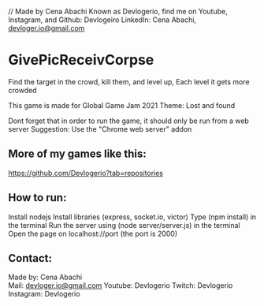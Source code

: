 // Made by Cena Abachi Known as Devlogerio, find me on Youtube, Instagram, and Github: Devlogeiro LinkedIn: Cena Abachi, devloger.io@gmail.com

# GivePicReceivCorpse
Find the target in the crowd, kill them, and level up, Each level it gets more crowded

This game is made for Global Game Jam 2021
Theme: Lost and found

Dont forget that in order to run the game, it should only be run from a web server
Suggestion: Use the "Chrome web server" addon


## More of my games like this:
https://github.com/Devlogerio?tab=repositories

## How to run:
Install nodejs
Install libraries (express, socket.io, victor)
Type (npm install) in the terminal
Run the server using (node server/server.js) in the terminal
Open the page on localhost://port (the port is 2000)

## Contact:
Made by: Cena Abachi  
Mail: devloger.io@gmail.com 
Youtube: Devlogerio
Twitch: Devlogerio
Instagram: Devlogerio
